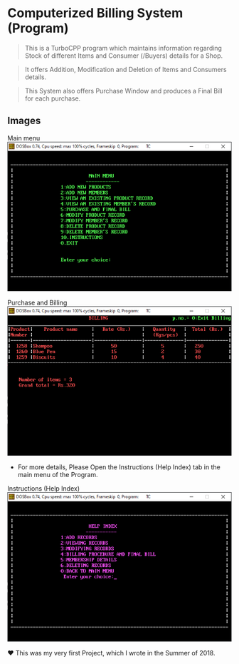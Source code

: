 # Computerized Billing System (Program)

> This is a TurboCPP program which maintains information regarding Stock of different Items and Consumer (/Buyers) details for a Shop.

> It offers Addition, Modification and Deletion of Items and Consumers details.

> This System also offers Purchase Window and produces a Final Bill for each purchase.

## Images

Main menu \
<img src = 'img/mainMenu.png'>

Purchase and Billing \
<img src = 'img/purchaseAndBilling.PNG'>

- For more details, Please Open the Instructions (Help Index) tab in the main menu of the Program.

Instructions (Help Index) \
<img src = 'img/instructions.PNG'>

❤️ This was my very first Project, which I
wrote in the Summer of 2018.
